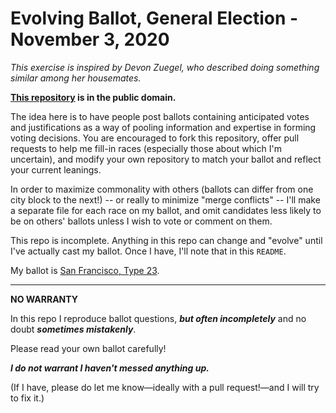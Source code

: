 # Evolving Ballot, General Election - November 3, 2020

_This exercise is inspired by Devon Zuegel, who described doing something similar among her housemates._

**[This repository](https://github.com/swaldman/evolving-ballot-general-election-2020-11-03) is in the public domain.**

The idea here is to have people post ballots containing anticipated votes and justifications as a way of pooling
information and expertise in forming voting decisions. You are encouraged to fork this repository, offer pull requests to help me
fill-in races (especially those about which I'm uncertain), and modify your own repository to match your ballot and
reflect your current leanings.

In order to maximize commonality with others (ballots can differ from one city block to the next!) -- or really to minimize
"merge conflicts" -- I'll make a separate file for each race on my ballot, and omit candidates less likely to be on others'
ballots unless I wish to vote or comment on them.

This repo is incomplete.
Anything in this repo can change and "evolve" until I've actually cast my ballot. Once I have, I'll note that in this `README`.

My ballot is [San Francisco, Type 23](ballot-source/SF-Type-23-2020-11-03.pdf).

---

**NO WARRANTY**

In this repo I reproduce ballot questions, **_but often incompletely_** and no doubt **_sometimes mistakenly_**.

Please read your own ballot carefully!

**_I do not warrant I haven't messed anything up._**

(If I have, please do let me know&mdash;ideally with a pull request!&mdash;and I will try to fix it.)
